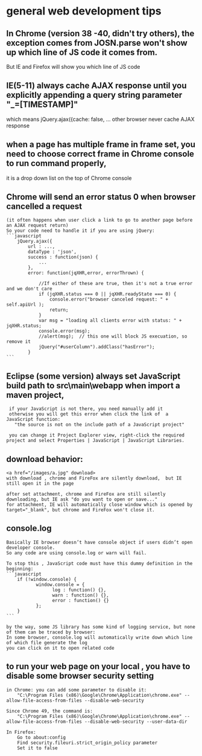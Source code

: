 # general web development tips

## In Chrome (version 38 -40, didn't try others), the exception comes from JOSN.parse won't show up which line of JS code it comes from.
But IE and Firefox will show you which line of JS code

## IE(5-11) always cache AJAX response until you explicitly appending a query string parameter "_=[TIMESTAMP]"
 which means jQuery.ajax({cache: false, ... 
 other browser never cache  AJAX response

## when a page has multiple frame in frame set, you need to choose correct frame in Chrome console to run command properly,
 it is a drop down list on the top of Chrome console

## Chrome will send an error status 0 when browser cancelled a request
    (it often happens when user click a link to go to another page before an AJAX request return)
    So your code need to handle it if you are using jQuery:
	```javascript
     	jQuery.ajax({
    		url : ...,
    		dataType : 'json',
    		success : function(json) {
    			...
    		},
    		error: function(jqXHR,error, errorThrown) {
    			
    		    //If either of these are true, then it's not a true error and we don't care
    		    if (jqXHR.status === 0 || jqXHR.readyState === 0) {
    		    	console.error("browser canceled request: " + self.apiUrl );
    		        return;
    		    }
    			var msg = "loading all clients error with status: " + jqXHR.status;
    			console.error(msg);
                //alert(msg);  // this one will block JS execuation, so remove it
                jQuery("#userColumn").addClass("hasError");
            }
	```		


## Eclipse (some version) always set JavaScript build path to src\main\webapp when import a maven project, 
     if your JavaScript is not there, you need manually add it 
     otherwise you will get this error when click the link of  a JavaScript function:     
       "the source is not on the include path of a JavaScript project"
       
     you can change it Project Explorer view, right-click the required project and select Properties | JavaScript | JavaScript Libraries.

##  download behavior:

    <a href="/images/a.jpg" download>
    with download , chrome and FireFox are silently download,  but IE still open it in the page

    after set attachment, chrome and FireFox are still silently downloading, but IE ask "do you want to open or save..."
    for attachment, IE will automatically close window which is opened by target="_blank", but chrome and FireFox won't close it.

## console.log
    Basically IE browser doesn’t have console object if users didn’t open developer console.
    So any code are using console.log or warn will fail.

    To stop this , JavaScript code must have this dummy definition in the beginning:
	```javascript
		if (!window.console) {
			   window.console = {
					 log : function() {},
					 warn : function() {},
					 error : function() {}
			   };
		}
	```	

    by the way, some JS library has some kind of logging service, but none of them can be traced by browser: 
    In some browser, console.log will automatically write down which line of which file generate the log
    you can click on it to open related code

##  to run your web page on your local , you have to disable some browser security setting
    in Chrome: you can add some parameter to disable it: 
        "C:\Program Files (x86)\Google\Chrome\Application\chrome.exe" --allow-file-access-from-files --disable-web-security
    
    Since Chrome 49, the command is:
        "C:\Program Files (x86)\Google\Chrome\Application\chrome.exe" --allow-file-access-from-files --disable-web-security --user-data-dir

    In Firefox: 
        Go to about:config
        Find security.fileuri.strict_origin_policy parameter
        Set it to false
             
